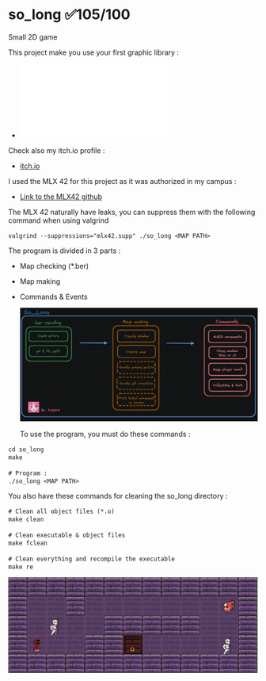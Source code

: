 # so_long ✅105/100
Small 2D game

This project make you use your first graphic library :
- ![so_long subject](fr.so_long.subject.pdf)

Check also my itch.io profile :
- [itch.io](https://dailywind.itch.io/)


I used the MLX 42 for this project as it was authorized in my campus :
- [Link to the MLX42 github](https://github.com/codam-coding-college/MLX42)
  
The MLX 42 naturally have leaks, you can suppress them with the following command when using valgrind
```shell
valgrind --suppressions="mlx42.supp" ./so_long <MAP PATH>
```


The program is divided in 3 parts :
- Map checking (*.ber)
- Map making
- Commands & Events

  ![](project_structure.PNG)

  To use the program, you must do these commands :
```shell
cd so_long
make

# Program :
./so_long <MAP PATH>
```

You also have these commands for cleaning the so_long directory :
```shell
# Clean all object files (*.o)
make clean

# Clean executable & object files
make fclean

# Clean everything and recompile the executable
make re
```
 
  ![](prev.PNG)
